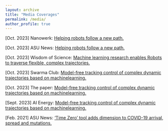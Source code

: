 ```yaml
---
layout: archive
title: "Media Coverages"
permalink: /media/
author_profile: true
---
```


[Oct. 2023] Nanowerk: <a href="https://www.nanowerk.com/news2/robotics/newsid=63856.php"> Helping robots follow a new path.</a>

[Oct. 2023] ASU News: <a href="https://news.asu.edu/20231012-helping-robots-follow-new-path"> Helping robots follow a new path.</a>

[Oct. 2023] Wisdom of Science: <a href="https://wisdomofscience.com/machine-learning-research-enables-robots-to-traverse-flexible-complex-trajectories"> Machine learning research enables Robots to traverse flexible, complex trajectories.</a>

[Oct. 2023] Swarma Club: <a href="https://swarma.org/?p=45503"> Model-free tracking control of complex dynamic trajectories based on machinelearning.</a>

[Oct. 2023] The paper: <a href="https://m.thepaper.cn/newsDetail_forward_24825013"> Model-free tracking control of complex dynamic trajectories based on machinelearning.</a>

[Sept. 2023] AI Energy: <a href="https://mp.weixin.qq.com/s/wLU4S18U-DqYGZsUXB__Mg"> Model-free tracking control of complex dynamic trajectories based on machinelearning.</a>

[Feb. 2021] ASU News: <a href="https://news.asu.edu/20210216-global-engagement-time-zero-tool-adds-dimension-covid-19-arrival-spread-and-mutations">‘Time Zero’ tool adds dimension to COVID-19 arrival, spread and mutations.</a>



